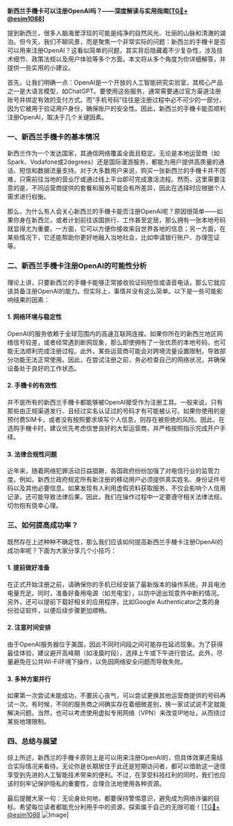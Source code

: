 **新西兰手機卡可以注册OpenAI吗？——深度解读与实用指南[[TG💪+ @esim1088](https://t.me/s/esim1088)]**

提到新西兰，很多人脑海里浮现的可能是纯净的自然风光、壮丽的山脉和清澈的湖泊。但今天，我们不聊风景，而是聚焦一个非常实际的问题：新西兰的手機卡是否可以用来注册OpenAI？这看似简单的问题，其实背后隐藏着不少复杂性，涉及技术细节、政策法规以及用户体验等多个方面。本文将从多个角度为你详细解答，并提供一些实用的小建议。

首先，让我们明确一点：OpenAI是一个开放的人工智能研究实验室，其核心产品之一是大语言模型，如ChatGPT。要使用这些服务，通常需要通过官方渠道注册账号并绑定有效的支付方式。而“手机号码”往往是注册过程中必不可少的一部分，因为它被用于验证用户身份，确保账户的安全性。因此，新西兰的手機卡能否顺利注册OpenAI，取决于几个关键因素。

### 一、新西兰手機卡的基本情况

新西兰作为一个发达国家，其通信网络覆盖全面且稳定。无论是本地运营商（如Spark、Vodafone或2degrees）还是国际漫游服务，都能为用户提供高质量的通话、短信和数据流量支持。对于大多数用户来说，购买一张新西兰的手機卡并不困难，只需前往当地的营业厅或通过线上平台即可完成激活流程。然而，这里需要注意的是，不同运营商提供的套餐和服务可能会有所差异，因此在选择时应根据个人需求进行权衡。

那么，为什么有人会关心新西兰的手機卡能否注册OpenAI呢？原因很简单——如果你身在新西兰，或者计划前往该国旅行、工作甚至定居，那么拥有一张本地号码就显得尤为重要。一方面，它可以方便你接收来自世界各地的信息；另一方面，在某些情况下，它还能帮助你更好地融入当地社会，比如申请银行账户、办理签证等。

### 二、新西兰手機卡注册OpenAI的可能性分析

理论上讲，只要新西兰的手機卡能够正常接收验证码短信或语音电话，那么它就应该具备注册OpenAI的能力。但实际上，事情并没有这么简单。以下是一些可能影响结果的因素：

#### 1. 网络环境与稳定性
OpenAI的服务依赖于全球范围内的高速互联网连接。如果你所在的新西兰地区网络信号较差，或者经常遇到断网现象，那么即使拥有了一张优质的本地号码，也可能无法顺利完成注册过程。此外，某些运营商可能会对跨境流量设置限制，导致部分功能无法正常使用。因此，在尝试注册之前，务必检查自己的网络状况，并确保设备处于良好的工作状态。

#### 2. 手機卡的有效性
并不是所有的新西兰手機卡都能够被OpenAI接受作为注册工具。一般来说，只有那些由正规渠道发行、且经过实名认证过的号码才有可能被认可。如果你使用的是预付费SIM卡，或者没有按照要求填写个人信息，则存在被拒绝的风险。因此，在选购手機卡时，建议优先考虑信誉良好的大型运营商，并严格按照指示完成开户手续。

#### 3. 法律合规性问题
近年来，随着网络犯罪活动日益猖獗，各国政府纷纷加强了对电信行业的监管力度。例如，新西兰政府规定所有新注册的移动用户必须提供真实姓名、身份证件号码以及其他必要信息。如果发现有人利用虚假资料获取服务，不仅会影响个人信用记录，还可能导致法律后果。因此，我们在操作过程中一定要遵守相关法律法规，切勿抱有侥幸心理。

### 三、如何提高成功率？

既然存在上述种种不确定性，那么我们应该如何提高新西兰手機卡注册OpenAI的成功率呢？下面为大家分享几个小技巧：

#### 1. 提前做好准备
在正式开始注册之前，请确保你的手机已经安装了最新版本的操作系统，并且电池电量充足。同时，准备好备用电源（如充电宝），以防中途出现意外中断的情况。另外，还可以提前下载好相关的应用程序，比如Google Authenticator之类的身份验证软件，以便后续步骤更加顺畅。

#### 2. 注意时间安排
由于OpenAI服务器位于美国，因此不同时间段之间可能存在延迟现象。为了获得最佳体验，建议避开高峰期（如凌晨时段），选择上午或下午进行尝试。此外，尽量避免在公共Wi-Fi环境下操作，以免因网络安全问题而导致失败。

#### 3. 多种方案并行
如果第一次尝试未能成功，不要灰心丧气，可以尝试更换其他运营商提供的号码再试一次。有时候，不同的服务商之间确实存在着细微差别，换一家试试说不定就能解决问题。当然，也可以考虑使用虚拟专用网络（VPN）来改变IP地址，从而绕过某些地理限制。

### 四、总结与展望

综上所述，新西兰的手機卡原则上是可以用来注册OpenAI的，但具体效果还需结合实际情况来看待。无论你是长期居住于此还是短期访问者，都可以借助这一途径享受到先进的人工智能技术带来的便利。不过，在享受科技红利的同时，我们也应该时刻牢记保护隐私的重要性，合理合法地使用各种资源。

最后提醒大家一句：无论身处何地，都要保持警惕意识，避免成为网络诈骗的目标。希望每位读者都能充分利用手中的资源，探索属于自己的无限可能！[[TG💪+ @esim1088](https://t.me/s/esim1088) ![Image](https://i.postimg.cc/4NQfJmqS/Snipaste-2025-05-13-00-14-12.png)]
